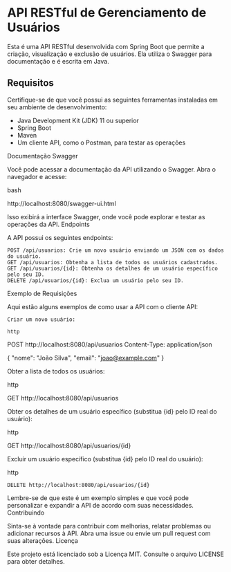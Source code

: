 # API RESTful de Gerenciamento de Usuários

Esta é uma API RESTful desenvolvida com Spring Boot que permite a criação, visualização e exclusão de usuários. Ela utiliza o Swagger para documentação e é escrita em Java.

## Requisitos

Certifique-se de que você possui as seguintes ferramentas instaladas em seu ambiente de desenvolvimento:

- Java Development Kit (JDK) 11 ou superior
- Spring Boot
- Maven
- Um cliente API, como o Postman, para testar as operações

Documentação Swagger

Você pode acessar a documentação da API utilizando o Swagger. Abra o navegador e acesse:

bash

http://localhost:8080/swagger-ui.html

Isso exibirá a interface Swagger, onde você pode explorar e testar as operações da API.
Endpoints

A API possui os seguintes endpoints:

    POST /api/usuarios: Crie um novo usuário enviando um JSON com os dados do usuário.
    GET /api/usuarios: Obtenha a lista de todos os usuários cadastrados.
    GET /api/usuarios/{id}: Obtenha os detalhes de um usuário específico pelo seu ID.
    DELETE /api/usuarios/{id}: Exclua um usuário pelo seu ID.

Exemplo de Requisições

Aqui estão alguns exemplos de como usar a API com o cliente API:

    Criar um novo usuário:

    http

POST http://localhost:8080/api/usuarios
Content-Type: application/json

{
  "nome": "João Silva",
  "email": "joao@example.com"
}

Obter a lista de todos os usuários:

http

GET http://localhost:8080/api/usuarios

Obter os detalhes de um usuário específico (substitua {id} pelo ID real do usuário):

http

GET http://localhost:8080/api/usuarios/{id}

Excluir um usuário específico (substitua {id} pelo ID real do usuário):

http

    DELETE http://localhost:8080/api/usuarios/{id}

Lembre-se de que este é um exemplo simples e que você pode personalizar e expandir a API de acordo com suas necessidades.
Contribuindo

Sinta-se à vontade para contribuir com melhorias, relatar problemas ou adicionar recursos à API. Abra uma issue ou envie um pull request com suas alterações.
Licença

Este projeto está licenciado sob a Licença MIT. Consulte o arquivo LICENSE para obter detalhes.




